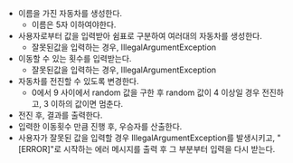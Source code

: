 * 이름을 가진 자동차를 생성한다.
  * 이름은 5자 이하여야한다.
* 사용자로부터 값을 입력받아 쉼표로 구분하여 여러대의 자동차를 생성한다.
  * 잘못된값을 입력하는 경우, IllegalArgumentException
* 이동할 수 있는 횟수를 입력받는다.
  * 잘못된값을 입력하는 경우, IllegalArgumentException
* 자동차를 전진할 수 있도록 변경한다.
  * 0에서 9 사이에서 random 값을 구한 후 random 값이 4 이상일 경우 전진하고, 3 이하의 값이면 멈춘다.
* 전진 후, 결과를 출력한다.
* 입력한 이동횟수 만큼 진행 후, 우승자를 산출한다.
* 사용자가 잘못된 값을 입력할 경우 IllegalArgumentException를 발생시키고, "[ERROR]"로 시작하는 에러 메시지를 출력 후 그 부분부터 입력을 다시 받는다.